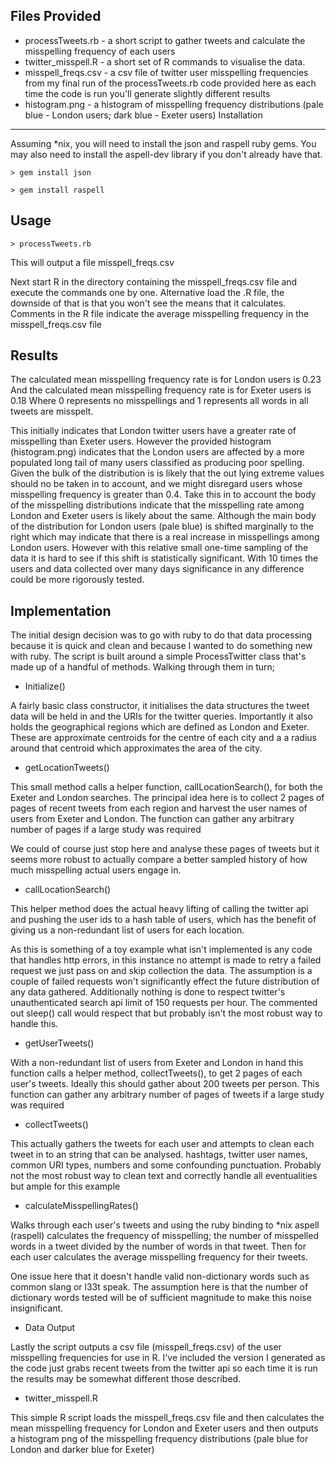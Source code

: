 Files Provided
--------------
* processTweets.rb -  a short script to gather tweets and calculate the
					misspelling frequency of each users
* twitter_misspell.R - a short set of R commands to visualise the data.
* misspell_freqs.csv - a csv file of twitter user misspelling frequencies
					   from my final run of the processTweets.rb code
					   provided here as each time the code is run you'll
					   generate slightly different results	
* histogram.png	   - a histogram of misspelling frequency distributions
				     (pale blue - London users; dark blue - Exeter users)
Installation
------------

Assuming *nix, you will need to install the json and raspell ruby gems. You may
also need to install the aspell-dev library if you don't already have that.

`> gem install json`

`> gem install raspell`
					
Usage
-----
`> processTweets.rb`

This will output a file misspell_freqs.csv

Next start R in the directory containing the misspell\_freqs.csv file and execute
the commands one by one. Alternative load the .R file, the downside of that is
that you won't see the means that it calculates. Comments in the R file indicate
the average misspelling frequency in the misspell_freqs.csv file

Results
-------
The calculated mean misspelling frequency rate is for London users is 0.23
And the calculated mean misspelling frequency rate is for Exeter users is 0.18
Where 0 represents no misspellings and 1 represents all words in all tweets are
misspelt.

This initially indicates that London twitter users have a greater rate of 
misspelling than Exeter users. However the provided histogram (histogram.png) 
indicates that the London users are affected by a more populated long tail of 
many users classified as producing poor spelling. Given the bulk of the
distribution is is likely that the out lying extreme values should no be 
taken in to account, and we might disregard users whose misspelling frequency is
greater than 0.4. Take this in to account the body of the misspelling 
distributions indicate that the misspelling rate among London and Exeter users 
is likely about the same. Although the main body of the distribution for 
London users (pale blue) is shifted marginally to the right which may indicate 
that there is a real increase in misspellings among London users. However with 
this relative small one-time sampling of the data it is hard to see if this 
shift is statistically significant. With 10 times the users and data collected 
over many days significance in any difference could be more rigorously tested.

Implementation
--------------
The initial design decision was to go with ruby to do that data processing
because it is quick and clean and because I wanted to do something new with
ruby. The script is built around a simple ProcessTwitter class that's made up
of a handful of methods. Walking through them in turn;

* Initialize()

A fairly basic class constructor, it initialises the data structures the tweet
data will be held in and the URIs for the twitter queries.  Importantly it
also holds the geographical regions which are defined as London and Exeter. 
These are approximate centroids for the centre of each city and a a radius around
that centroid which approximates the area of the city.

* getLocationTweets()

This small method calls a helper function, callLocationSearch(), for both the 
Exeter and London searches. The principal idea here is to collect 2 pages of
pages of recent tweets from each region and harvest the user names of users from
Exeter and London. The function can gather any arbitrary number of pages if a 
large study was required

We could of course just stop here and analyse these pages of tweets but it seems
more robust to actually compare a better sampled history of how much misspelling
actual users engage in.

* callLocationSearch()

This helper method does the actual heavy lifting of calling the twitter api
and pushing the user ids to a hash table of users, which has the benefit of
giving us a non-redundant list of users for each location.

As this is something of a toy example what isn't implemented is any code that 
handles http errors, in this instance no attempt is made to retry a failed
request we just pass on and skip collection the data. The assumption is a couple
of failed requests won't significantly effect the future distribution of any 
data gathered. Additionally nothing is done to respect twitter's unauthenticated
search api limit of 150 requests per hour. The commented out sleep() call
would respect that but probably isn't the most robust way to handle this.

* getUserTweets()

With a non-redundant list of users from Exeter and London in hand this function
calls a helper method, collectTweets(), to get 2 pages of each user's tweets. 
Ideally this should gather about 200 tweets per person. This function can 
gather any arbitrary number of pages of tweets if a large study was required

* collectTweets()

This actually gathers the tweets for each user and attempts to clean each 
tweet in to an string that can be analysed. hashtags, twitter user names, common
URI types, numbers and some confounding punctuation. Probably not the most
robust way to clean text and correctly handle all eventualities but ample for
this example

* calculateMisspellingRates()

Walks through each user's tweets and using the ruby binding to *nix aspell
(raspell) calculates the frequency of misspelling; the number of 
misspelled words in a tweet divided by the number of words in that tweet. Then
for each user calculates the average misspelling frequency for their tweets.

One issue here that it doesn't handle valid non-dictionary words such as common
slang or l33t speak. The assumption here is that the number of dictionary words
tested will be of sufficient magnitude to make this noise insignificant.

* Data Output

Lastly the script outputs a csv file (misspell_freqs.csv) of the user
misspelling frequencies for use in R. I've included the version I generated 
as the code just grabs recent tweets from the twitter api so each time it is
run the results may be somewhat different those described.

* twitter_misspell.R

This simple R script loads the misspell_freqs.csv file and then calculates the 
mean misspelling frequency for London and Exeter users and then outputs a 
histogram png of the misspelling frequency distributions (pale blue for London 
and darker blue for Exeter)
